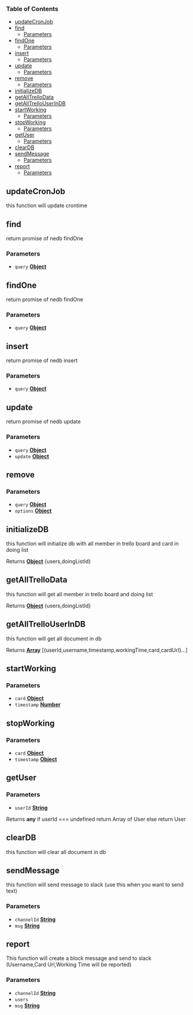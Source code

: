 <!-- Generated by documentation.js. Update this documentation by updating the source code. -->

### Table of Contents

-   [updateCronJob][1]
-   [find][2]
    -   [Parameters][3]
-   [findOne][4]
    -   [Parameters][5]
-   [insert][6]
    -   [Parameters][7]
-   [update][8]
    -   [Parameters][9]
-   [remove][10]
    -   [Parameters][11]
-   [initializeDB][12]
-   [getAllTrelloData][13]
-   [getAllTrelloUserInDB][14]
-   [startWorking][15]
    -   [Parameters][16]
-   [stopWorking][17]
    -   [Parameters][18]
-   [getUser][19]
    -   [Parameters][20]
-   [clearDB][21]
-   [sendMessage][22]
    -   [Parameters][23]
-   [report][24]
    -   [Parameters][25]

## updateCronJob

this function will update crontime

## find

return promise of nedb findOne

### Parameters

-   `query` **[Object][26]** 

## findOne

return promise of nedb findOne

### Parameters

-   `query` **[Object][26]** 

## insert

return promise of nedb insert

### Parameters

-   `query` **[Object][26]** 

## update

return promise of nedb update

### Parameters

-   `query` **[Object][26]** 
-   `update` **[Object][26]** 

## remove

### Parameters

-   `query` **[Object][26]** 
-   `options` **[Object][26]** 

## initializeDB

this function will initialize db with all member in trello board and card in doing list

Returns **[Object][26]** {users,doingListId}

## getAllTrelloData

this function will get all member in trello board and doing list

Returns **[Object][26]** {users,doingListId}

## getAllTrelloUserInDB

this function will get all document in db

Returns **[Array][27]** [{userId,username,timestamp,workingTime,card,cardUrl}...]

## startWorking

### Parameters

-   `card` **[Object][26]** 
-   `timestamp` **[Number][28]** 

## stopWorking

### Parameters

-   `card` **[Object][26]** 
-   `timestamp` **[Object][26]** 

## getUser

### Parameters

-   `userId` **[String][29]** 

Returns **any** if userId === undefined return Array of User else return User

## clearDB

this function will clear all document in db

## sendMessage

this function will send message to slack (use this when you want to send text)

### Parameters

-   `channelId` **[String][29]** 
-   `msg` **[String][29]** 

## report

This function will create a block message and send to slack (Username,Card Url,Working Time will be reported)

### Parameters

-   `channelId` **[String][29]** 
-   `users`  
-   `msg` **[String][29]** 

[1]: #updatecronjob

[2]: #find

[3]: #parameters

[4]: #findone

[5]: #parameters-1

[6]: #insert

[7]: #parameters-2

[8]: #update

[9]: #parameters-3

[10]: #remove

[11]: #parameters-4

[12]: #initializedb

[13]: #getalltrellodata

[14]: #getalltrellouserindb

[15]: #startworking

[16]: #parameters-5

[17]: #stopworking

[18]: #parameters-6

[19]: #getuser

[20]: #parameters-7

[21]: #cleardb

[22]: #sendmessage

[23]: #parameters-8

[24]: #report

[25]: #parameters-9

[26]: https://developer.mozilla.org/docs/Web/JavaScript/Reference/Global_Objects/Object

[27]: https://developer.mozilla.org/docs/Web/JavaScript/Reference/Global_Objects/Array

[28]: https://developer.mozilla.org/docs/Web/JavaScript/Reference/Global_Objects/Number

[29]: https://developer.mozilla.org/docs/Web/JavaScript/Reference/Global_Objects/String

